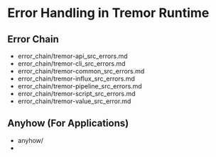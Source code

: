 # Error Handling in Tremor Runtime

## Error Chain

- error_chain/tremor-api_src_errors.md
- error_chain/tremor-cli_src_errors.md
- error_chain/tremor-common_src_errors.md
- error_chain/tremor-influx_src_errors.md
- error_chain/tremor-pipeline_src_errors.md
- error_chain/tremor-script_src_errors.md
- error_chain/tremor-value_src_error.md

## Anyhow (For Applications)

- anyhow/
- 
